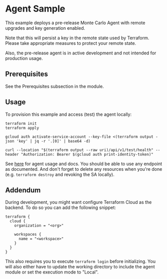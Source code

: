 # Agent Sample
This example deploys a pre-release Monte Carlo Agent with remote upgrades and key generation enabled.

Note that this will persist a key in the remote state used by Terraform. Please take appropriate measures to protect your remote state.

Also, the pre-release agent is in active development and not intended for production usage. 

## Prerequisites
See the Prerequisites subsection in the module.

## Usage 
To provision this example and access (test) the agent locally:
```
terraform init
terraform apply

gcloud auth activate-service-account --key-file <(terraform output -json 'key' | jq -r '.[0]' | base64 -d)   

curl --location "$(terraform output --raw uri)/api/v1/test/health" --header "Authorization: Bearer $(gcloud auth print-identity-token)"
```
See [here](https://github.com/monte-carlo-data/apollo-agent) for agent usage and docs. You should be able to use any endpoint as documented. 
And don't forget to delete any resources when you're done (e.g. `terraform destroy` and revoking the SA locally). 

## Addendum
During development, you might want configure Terraform Cloud as the backend. To do so you can add the following snippet: 
```
terraform {
  cloud {
    organization = "<org>"

    workspaces {
      name = "<workspace>"
    }
  }
}
```
This also requires you to execute `terraform login` before initializing. You will also either have to update the 
working directory to include the agent module or set the execution mode to "Local".